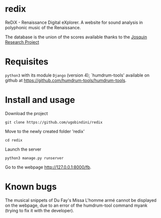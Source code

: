 # redix
ReDiX - Renaissance Digital eXplorer. A website for sound analysis in polyphonic music of the Renaissance.

The database is the union of the scores available thanks to the [Josquin Research Project](https://josquin.stanford.edu)

# Requisites
`python3` with its module `Django` (version 4); `humdrum-tools' available on github at https://github.com/humdrum-tools/humdrum-tools.

# Install and usage

Download the project

`git clone https://github.com/ugobindini/redix`

Move to the newly created folder 'redix'

`cd redix`

Launch the server

`python3 manage.py runserver`

Go to the webpage http://127.0.0.1:8000/fb.

# Known bugs
The musical snippets of Du Fay's Missa L'homme armé cannot be displayed on the webpage, due to an error of the humdrum-tool command myank (trying to fix it with the developer).
